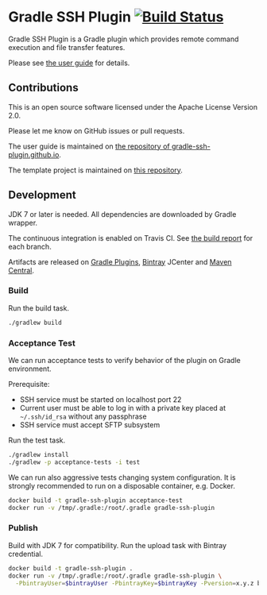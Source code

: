 Gradle SSH Plugin [![Build Status](https://travis-ci.org/int128/gradle-ssh-plugin.svg?branch=master)](https://travis-ci.org/int128/gradle-ssh-plugin)
=================

Gradle SSH Plugin is a Gradle plugin which provides remote command execution and file transfer features.

Please see [the user guide](https://gradle-ssh-plugin.github.io/) for details.


Contributions
-------------

This is an open source software licensed under the Apache License Version 2.0.

Please let me know on GitHub issues or pull requests.

The user guide is maintained on [the repository of gradle-ssh-plugin.github.io](https://github.com/gradle-ssh-plugin/gradle-ssh-plugin.github.io).

The template project is maintained on [this repository](https://github.com/gradle-ssh-plugin/template).


Development
-----------

JDK 7 or later is needed.
All dependencies are downloaded by Gradle wrapper.

The continuous integration is enabled on Travis CI.
See [the build report](https://gradle-ssh-plugin.github.io/build-report.html) for each branch.

Artifacts are released on [Gradle Plugins](http://plugins.gradle.org/plugin/org.hidetake.ssh), [Bintray](https://bintray.com/int128/maven/gradle-ssh-plugin) JCenter and [Maven Central](http://search.maven.org/#search%7Cgav%7C1%7Cg%3A%22org.hidetake%22%20AND%20a%3A%22gradle-ssh-plugin%22).


### Build

Run the build task.

```sh
./gradlew build
```


### Acceptance Test

We can run acceptance tests to verify behavior of the plugin on Gradle environment.

Prerequisite:

* SSH service must be started on localhost port 22
* Current user must be able to log in with a private key placed at `~/.ssh/id_rsa` without any passphrase
* SSH service must accept SFTP subsystem

Run the test task.

```sh
./gradlew install
./gradlew -p acceptance-tests -i test
```

We can run also aggressive tests changing system configuration.
It is strongly recommended to run on a disposable container, e.g. Docker.

```sh
docker build -t gradle-ssh-plugin acceptance-test
docker run -v /tmp/.gradle:/root/.gradle gradle-ssh-plugin
```


### Publish

Build with JDK 7 for compatibility.
Run the upload task with Bintray credential.

```sh
docker build -t gradle-ssh-plugin .
docker run -v /tmp/.gradle:/root/.gradle gradle-ssh-plugin \
  -PbintrayUser=$bintrayUser -PbintrayKey=$bintrayKey -Pversion=x.y.z bintrayUpload
```
